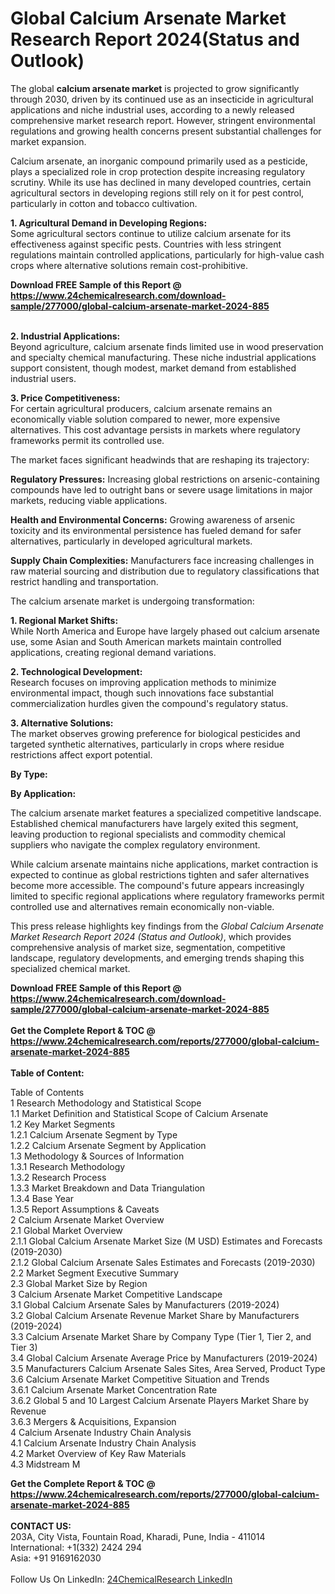<h1>Global Calcium Arsenate Market Research Report 2024(Status and Outlook)</h1><p>The global <strong>calcium arsenate market</strong> is projected to grow significantly through 2030, driven by its continued use as an insecticide in agricultural applications and niche industrial uses, according to a newly released comprehensive market research report. However, stringent environmental regulations and growing health concerns present substantial challenges for market expansion.</p><p>Calcium arsenate, an inorganic compound primarily used as a pesticide, plays a specialized role in crop protection despite increasing regulatory scrutiny. While its use has declined in many developed countries, certain agricultural sectors in developing regions still rely on it for pest control, particularly in cotton and tobacco cultivation.</p><p><strong>1. Agricultural Demand in Developing Regions:</strong><br>
Some agricultural sectors continue to utilize calcium arsenate for its effectiveness against specific pests. Countries with less stringent regulations maintain controlled applications, particularly for high-value cash crops where alternative solutions remain cost-prohibitive.</p><div><b>Download FREE Sample of this Report @ 
            <a href="https://www.24chemicalresearch.com/download-sample/277000/global-calcium-arsenate-market-2024-885">
            https://www.24chemicalresearch.com/download-sample/277000/global-calcium-arsenate-market-2024-885</a></b></div><br><p><strong>2. Industrial Applications:</strong><br>
Beyond agriculture, calcium arsenate finds limited use in wood preservation and specialty chemical manufacturing. These niche industrial applications support consistent, though modest, market demand from established industrial users.</p><p><strong>3. Price Competitiveness:</strong><br>
For certain agricultural producers, calcium arsenate remains an economically viable solution compared to newer, more expensive alternatives. This cost advantage persists in markets where regulatory frameworks permit its controlled use.</p><p>The market faces significant headwinds that are reshaping its trajectory:</p><p><strong>Regulatory Pressures:</strong> Increasing global restrictions on arsenic-containing compounds have led to outright bans or severe usage limitations in major markets, reducing viable applications.</p><p><strong>Health and Environmental Concerns:</strong> Growing awareness of arsenic toxicity and its environmental persistence has fueled demand for safer alternatives, particularly in developed agricultural markets.</p><p><strong>Supply Chain Complexities:</strong> Manufacturers face increasing challenges in raw material sourcing and distribution due to regulatory classifications that restrict handling and transportation.</p><p>The calcium arsenate market is undergoing transformation:</p><p><strong>1. Regional Market Shifts:</strong><br>
While North America and Europe have largely phased out calcium arsenate use, some Asian and South American markets maintain controlled applications, creating regional demand variations.</p><p><strong>2. Technological Development:</strong><br>
Research focuses on improving application methods to minimize environmental impact, though such innovations face substantial commercialization hurdles given the compound's regulatory status.</p><p><strong>3. Alternative Solutions:</strong><br>
The market observes growing preference for biological pesticides and targeted synthetic alternatives, particularly in crops where residue restrictions affect export potential.</p><p><strong>By Type:</strong></p><p><strong>By Application:</strong></p><p>The calcium arsenate market features a specialized competitive landscape. Established chemical manufacturers have largely exited this segment, leaving production to regional specialists and commodity chemical suppliers who navigate the complex regulatory environment.</p><p>While calcium arsenate maintains niche applications, market contraction is expected to continue as global restrictions tighten and safer alternatives become more accessible. The compound's future appears increasingly limited to specific regional applications where regulatory frameworks permit controlled use and alternatives remain economically non-viable.</p><p>This press release highlights key findings from the <em>Global Calcium Arsenate Market Research Report 2024 (Status and Outlook)</em>, which provides comprehensive analysis of market size, segmentation, competitive landscape, regulatory developments, and emerging trends shaping this specialized chemical market.</p><div><b>Download FREE Sample of this Report @ 
            <a href="https://www.24chemicalresearch.com/download-sample/277000/global-calcium-arsenate-market-2024-885">
            https://www.24chemicalresearch.com/download-sample/277000/global-calcium-arsenate-market-2024-885</a></b></div><br><div><b>Get the Complete Report & TOC @ 
            <a href="https://www.24chemicalresearch.com/reports/277000/global-calcium-arsenate-market-2024-885">
            https://www.24chemicalresearch.com/reports/277000/global-calcium-arsenate-market-2024-885</a></b></div><br>
            <b>Table of Content:</b><p>Table of Contents<br />
1 Research Methodology and Statistical Scope<br />
1.1 Market Definition and Statistical Scope of Calcium Arsenate<br />
1.2 Key Market Segments<br />
1.2.1 Calcium Arsenate Segment by Type<br />
1.2.2 Calcium Arsenate Segment by Application<br />
1.3 Methodology & Sources of Information<br />
1.3.1 Research Methodology<br />
1.3.2 Research Process<br />
1.3.3 Market Breakdown and Data Triangulation<br />
1.3.4 Base Year<br />
1.3.5 Report Assumptions & Caveats<br />
2 Calcium Arsenate Market Overview<br />
2.1 Global Market Overview<br />
2.1.1 Global Calcium Arsenate Market Size (M USD) Estimates and Forecasts (2019-2030)<br />
2.1.2 Global Calcium Arsenate Sales Estimates and Forecasts (2019-2030)<br />
2.2 Market Segment Executive Summary<br />
2.3 Global Market Size by Region<br />
3 Calcium Arsenate Market Competitive Landscape<br />
3.1 Global Calcium Arsenate Sales by Manufacturers (2019-2024)<br />
3.2 Global Calcium Arsenate Revenue Market Share by Manufacturers (2019-2024)<br />
3.3 Calcium Arsenate Market Share by Company Type (Tier 1, Tier 2, and Tier 3)<br />
3.4 Global Calcium Arsenate Average Price by Manufacturers (2019-2024)<br />
3.5 Manufacturers Calcium Arsenate Sales Sites, Area Served, Product Type<br />
3.6 Calcium Arsenate Market Competitive Situation and Trends<br />
3.6.1 Calcium Arsenate Market Concentration Rate<br />
3.6.2 Global 5 and 10 Largest Calcium Arsenate Players Market Share by Revenue<br />
3.6.3 Mergers & Acquisitions, Expansion<br />
4 Calcium Arsenate Industry Chain Analysis<br />
4.1 Calcium Arsenate Industry Chain Analysis<br />
4.2 Market Overview of Key Raw Materials<br />
4.3 Midstream M</p><div><b>Get the Complete Report & TOC @ 
            <a href="https://www.24chemicalresearch.com/reports/277000/global-calcium-arsenate-market-2024-885">
            https://www.24chemicalresearch.com/reports/277000/global-calcium-arsenate-market-2024-885</a></b></div><br><b>CONTACT US:</b><br>
            203A, City Vista, Fountain Road, Kharadi, Pune, India - 411014<br>
            International: +1(332) 2424 294<br>
            Asia: +91 9169162030 <br><br>
            Follow Us On LinkedIn: <a href="https://www.linkedin.com/company/24chemicalresearch/">24ChemicalResearch LinkedIn</a>